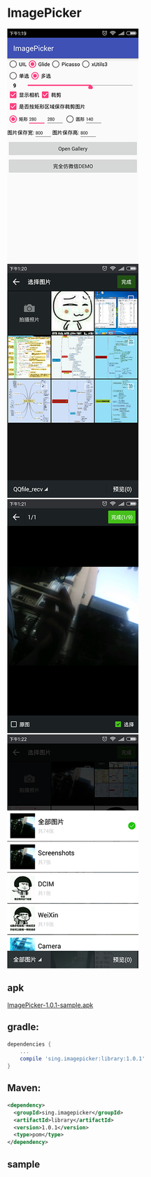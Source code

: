 # ImagePicker  
 
 ![](./app/src/main/res/mipmap-xhdpi/ic_demo1.png "")
 ![](./app/src/main/res/mipmap-xhdpi/ic_demo2.png "")
 ![](./app/src/main/res/mipmap-xhdpi/ic_demo3.png "")
 ![](./app/src/main/res/mipmap-xhdpi/ic_demo4.png "")
## apk
[ImagePicker-1.0.1-sample.apk](https://github.com/Sing1/ImagePicker/blob/master/app/app.apk)
## gradle:
```groovy
dependencies {
    ...
    compile 'sing.imagepicker:library:1.0.1'
}
```
## Maven:
```xml
<dependency>
  <groupId>sing.imagepicker</groupId>
  <artifactId>library</artifactId>
  <version>1.0.1</version>
  <type>pom</type>
</dependency>
```
## sample 
```JAVA    
 
```
